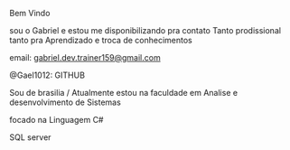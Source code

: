 Bem Vindo 

sou o Gabriel e estou me disponibilizando pra contato Tanto prodissional tanto pra Aprendizado e troca de conhecimentos

email: gabriel.dev.trainer159@gmail.com

@Gael1012: GITHUB

Sou de brasilia / Atualmente estou na faculdade em Analise e desenvolvimento de Sistemas

focado na Linguagem C#

SQL server

